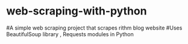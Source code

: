 # web-scraping-with-python
#A simple web scraping project that scrapes rithm blog website 
#Uses BeautifulSoup library , Requests modules in Python 
